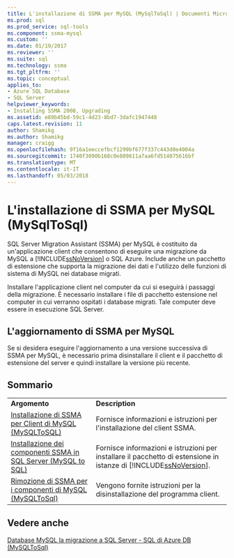 ```yaml
---
title: L'installazione di SSMA per MySQL (MySqlToSql) | Documenti Microsoft
ms.prod: sql
ms.prod_service: sql-tools
ms.component: ssma-mysql
ms.custom: ''
ms.date: 01/19/2017
ms.reviewer: ''
ms.suite: sql
ms.technology: ssma
ms.tgt_pltfrm: ''
ms.topic: conceptual
applies_to:
- Azure SQL Database
- SQL Server
helpviewer_keywords:
- Installing SSMA 2008, Upgrading
ms.assetid: e89b45bd-59c1-4d23-8bd7-3dafc1947448
caps.latest.revision: 11
author: Shamikg
ms.author: Shamikg
manager: craigg
ms.openlocfilehash: 9f16a1eeccefbcf1299bf677f337c443d0e4004a
ms.sourcegitcommit: 1740f3090b168c0e809611a7aa6fd514075616bf
ms.translationtype: MT
ms.contentlocale: it-IT
ms.lasthandoff: 05/03/2018
---
```

# <a name="installing-ssma-for-mysql-mysqltosql"></a>L'installazione di SSMA per MySQL (MySqlToSql)
SQL Server Migration Assistant (SSMA) per MySQL è costituito da un'applicazione client che consentono di eseguire una migrazione da MySQL a [!INCLUDE[ssNoVersion](../../includes/ssnoversion_md.md)] o SQL Azure. Include anche un pacchetto di estensione che supporta la migrazione dei dati e l'utilizzo delle funzioni di sistema di MySQL nei database migrati.  
  
Installare l'applicazione client nel computer da cui si eseguirà i passaggi della migrazione. È necessario installare i file di pacchetto estensione nel computer in cui verranno ospitati i database migrati.  Tale computer deve essere in esecuzione SQL Server.  
  
## <a name="upgrading-ssma-for-mysql"></a>L'aggiornamento di SSMA per MySQL  
Se si desidera eseguire l'aggiornamento a una versione successiva di SSMA per MySQL, è necessario prima disinstallare il client e il pacchetto di estensione del server e quindi installare la versione più recente.  
  
## <a name="contents"></a>Sommario  
  
|||  
|-|-|  
|**Argomento**|**Description**|  
|[Installazione di SSMA per Client di MySQL &#40;MySQLToSQL&#41;](../../ssma/mysql/installing-ssma-for-mysql-client-mysqltosql.md)|Fornisce informazioni e istruzioni per l'installazione del client SSMA.|  
|[Installazione dei componenti SSMA in SQL Server (MySQL to SQL)](http://msdn.microsoft.com/en-us/6772d0c5-258f-4d7b-afb0-b5f810e71af1)|Fornisce informazioni e istruzioni per installare il pacchetto di estensione in istanze di [!INCLUDE[ssNoVersion](../../includes/ssnoversion_md.md)].|  
|[Rimozione di SSMA per i componenti di MySQL &#40;MySQLToSql&#41;](../../ssma/mysql/removing-the-ssma-for-mysql-components-mysqltosql.md)|Vengono fornite istruzioni per la disinstallazione del programma client.|  
  
## <a name="see-also"></a>Vedere anche  
[Database MySQL la migrazione a SQL Server - SQL di Azure DB &#40;MySQLToSql&#41;](../../ssma/mysql/migrating-mysql-databases-to-sql-server-azure-sql-db-mysqltosql.md)  
  
